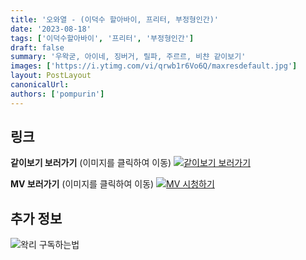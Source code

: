 ```yaml
---
title: '오와열 - (이덕수 할아바이, 프리터, 부정형인간)'
date: '2023-08-18'
tags: ['이덕수할아바이', '프리터', '부정형인간']
draft: false
summary: '우왁굳, 아이네, 징버거, 릴파, 주르르, 비챤 같이보기'
images: ['https://i.ytimg.com/vi/qrwb1r6Vo6Q/maxresdefault.jpg']
layout: PostLayout
canonicalUrl:
authors: ['pompurin']
---
```


## 링크

**같이보기 보러가기** (이미지를 클릭하여 이동)
[![같이보기 보러가기](https://cdn.discordapp.com/attachments/1136601898116464710/1137050327938506852/logo.png)](https://cafe.naver.com/steamindiegame/12483018)

**MV 보러가기** (이미지를 클릭하여 이동)
[![MV 시청하기](https://i.ytimg.com/vi/qrwb1r6Vo6Q/maxresdefault.jpg)](https://youtu.be/qrwb1r6Vo6Q)

## 추가 정보

![왁리 구독하는법](https://cdn.discordapp.com/attachments/1136601898116464710/1137049857136267374/--2cut.gif)
